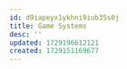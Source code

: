 ```yaml
---
id: d9iapeyx1ykhni9iub35s0j
title: Game Systems
desc: ''
updated: 1729196612121
created: 1729151169677
---
```

